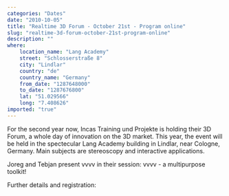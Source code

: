 ```yaml
---
categories: "Dates"
date: "2010-10-05"
title: "Realtime 3D Forum - October 21st - Program online"
slug: "realtime-3d-forum-october-21st-program-online"
description: ""
where: 
    location_name: "Lang Academy"
    street: "Schlosserstraße 8"
    city: "Lindlar"
    country: "de"
    country_name: "Germany"
    from_date: "1287648000"
    to_date: "1287676800"
    lat: "51.029566"
    long: "7.408626"
imported: "true"
---
```



For the second year now, Incas Training und Projekte is holding their 3D Forum, a whole day of innovation on the 3D market. This year, the event will be held in the spectecular Lang Academy building in Lindlar, near Cologne, Germany. Main subjects are stereoscopy and interactive applications. 

Joreg and Tebjan present vvvv in their session: vvvv - a multipurpose toolkit!

Further details and registration: [](http://www.incas-training.de/3DForum)
